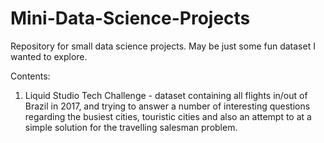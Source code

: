 # Mini-Data-Science-Projects
Repository for small data science projects. May be just some fun dataset I wanted to explore.

Contents:
1) Liquid Studio Tech Challenge - dataset containing all flights in/out of Brazil in 2017, and trying to answer a number of interesting questions regarding the busiest cities, touristic cities and also an attempt to at a simple solution for the travelling salesman problem.
